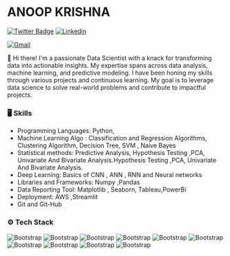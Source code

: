 # ANOOP KRISHNA


[![Twitter Badge](https://img.shields.io/badge/-Twitter-1da1f2?labelColor=1da1f2&logo=twitter&logoColor=white&link=https://twitter.com/https://x.com/AnoopKr20788928?t=croRddm8-q-LVqksGnsLlA&s=08)](https://twitter.com/https://x.com/AnoopKr20788928?t=croRddm8-q-LVqksGnsLlA&s=08)
[![Linkedin](https://img.shields.io/badge/-LinkedIn-blue?style=flat&logo=Linkedin&logoColor=white)](https://www.linkedin.com/in/https://www.linkedin.com/in/anoop-krishna-8215835b?utm_source=share&utm_campaign=share_via&utm_content=profile&utm_medium=ios_app/)

[![Gmail](https://img.shields.io/badge/-Gmail-c14438?style=flat&logo=Gmail&logoColor=white)](mailto:anoopkrishna.k9@gmail.com)



👋 Hi there! I'm a passionate Data Scientist with a knack for transforming data into actionable insights. My expertise spans across data analysis, machine learning, and predictive modeling. I have been honing my skills through various projects and continuous learning. My goal is to leverage data science to solve real-world problems and contribute to impactful projects.



### 🖥 Skills

- Programming Languages: Python,
- Machine Learning Algo : Classification and Regression Algorithms, Clustering Algorithm, Decision Tree, SVM , Naive Bayes
- Statistical methods: Predictive Analysis, Hypothesis Testing ,PCA, Univariate And Bivariate Analysis.Hypothesis Testing ,PCA, Univariate And Bivariate Analysis.
- Deep Learning: Basics of CNN , ANN , RNN and Neural networks
- Libraries and Frameworks: Numpy ,Pandas
- Data Reporting Tool: Matplotlib , Seaborn, Tableau,PowerBi
- Deployment: AWS ,Streamlit
- Git and Git-Hub
### ⚙️ Tech Stack

![Bootstrap](https://img.shields.io/badge/-Python-05122A?style=flat-square&logo=Python&color=353535) ![Bootstrap](https://img.shields.io/badge/-TensorFlow-05122A?style=flat-square&logo=TensorFlow&color=353535) ![Bootstrap](https://img.shields.io/badge/-PyTorch-05122A?style=flat-square&logo=PyTorch&color=353535) ![Bootstrap](https://img.shields.io/badge/-Scikit%20Learn-05122A?style=flat-square&logo=Scikit-Learn&color=353535) ![Bootstrap](https://img.shields.io/badge/-MongoDB-05122A?style=flat-square&logo=MongoDB&color=353535) ![Bootstrap](https://img.shields.io/badge/-MySQL-05122A?style=flat-square&logo=MySQL&color=353535) ![Bootstrap](https://img.shields.io/badge/-Pandas-05122A?style=flat-square&logo=Pandas&color=353535) ![Bootstrap](https://img.shields.io/badge/-Numpy-05122A?style=flat-square&logo=Numpy&color=353535) ![Bootstrap](https://img.shields.io/badge/-Matplotlib-05122A?style=flat-square&logo=Matplotlib&color=353535) ![Bootstrap](https://img.shields.io/badge/-Git-05122A?style=flat-square&logo=Git&color=353535)






